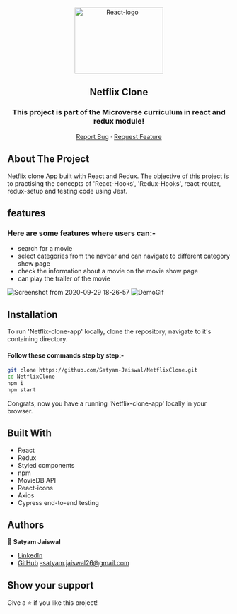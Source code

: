 <!-- PROJECT LOGO -->

<br />
<p align="center">
   <a href="https://github.com/Satyam-Jaiswal/NetflixClone">
    <p align="center"> <img src="https://cdn.vox-cdn.com/thumbor/Yq1Vd39jCBGpTUKHUhEx5FfxvmM=/39x0:3111x2048/1200x800/filters:focal(39x0:3111x2048)/cdn.vox-cdn.com/uploads/chorus_image/image/49901753/netflixlogo.0.0.png" alt="React-logo" height="150" width="200"> </p>
  </a>
  <h2 align="center">Netflix Clone</h2>
  <h3 align="center"> This project is part of the Microverse curriculum in react and redux module! </h3>

  <p align="center">
    <a href="https://github.com/Satyam-Jaiswal/NetflixClone/issues">Report Bug</a>
    · 
    <a href="https://github.com/Satyam-Jaiswal/NetflixClone/issues">Request Feature</a>
  </p>
</p>

<!-- ABOUT THE PROJECT -->

## About The Project

Netflix clone App built with React and Redux. The objective of this project is to practising the concepts of 'React-Hooks', 'Redux-Hooks', react-router, redux-setup and testing code using Jest.

## features

### Here are some features where users can:-

- search for a movie
- select categories from the navbar and can navigate to different category show page
- check the information about a movie on the movie show page
- can play the trailer of the movie

![Screenshot from 2020-09-29 18-26-57](https://user-images.githubusercontent.com/55361440/94561924-4d405d80-0282-11eb-8890-48c7a4004131.png)
![DemoGif](flixdemo.gif)

## Installation

To run 'Netflix-clone-app' locally, clone the repository, navigate to it's containing directory.

#### Follow these commands step by step:-

```bash
git clone https://github.com/Satyam-Jaiswal/NetflixClone.git
cd NetflixClone
npm i
npm start
```

Congrats, now you have a running 'Netflix-clone-app' locally in your browser.

<!-- BUILD WITH -->

## Built With

- React
- Redux
- Styled components
- npm
- MovieDB API
- React-icons
- Axios
- Cypress end-to-end testing

<!-- CONTACT -->

## Authors

👤 **Satyam Jaiswal**

- [LinkedIn](https://www.linkedin.com/in/satyam-jaiswal-a92b46195/)
- [GitHub](https://github.com/satyam-jaiswal)
  -satyam.jaiswal26@gmail.com

## Show your support

Give a ⭐️ if you like this project!
